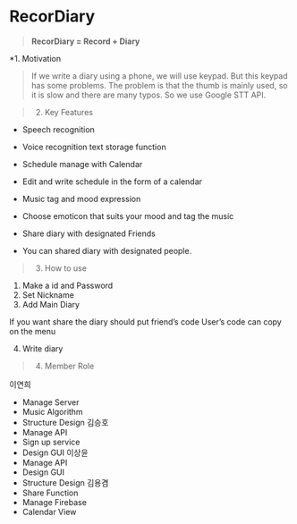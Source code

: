 # RecorDiary
> **RecorDiary = Record + Diary**

*1. Motivation
>If we write a diary using a phone, we will use keypad. But this keypad has some problems. 
>The problem is that the thumb is mainly used, so it is slow and there are many typos. So we use Google STT API.

> 2. Key Features
* Speech recognition
- Voice recognition text storage function
* Schedule manage with Calendar
- Edit and write schedule in the form of a calendar
* Music tag and mood expression
- Choose emoticon that suits your mood and tag the music
* Share diary with designated Friends
- You can shared diary with designated people.

> 3. How to use
1) Make a id and Password
2) Set Nickname
3) Add Main Diary

If you want share the diary should put friend’s code
User’s code can copy on the menu

4) Write diary

> 4. Member Role

이연희
- Manage Server
- Music Algorithm
- Structure Design
김승호
- Manage API
- Sign up service
- Design GUI
이상윤
- Manage API
- Design GUI
- Structure Design
김용겸
- Share Function
- Manage Firebase
- Calendar View
